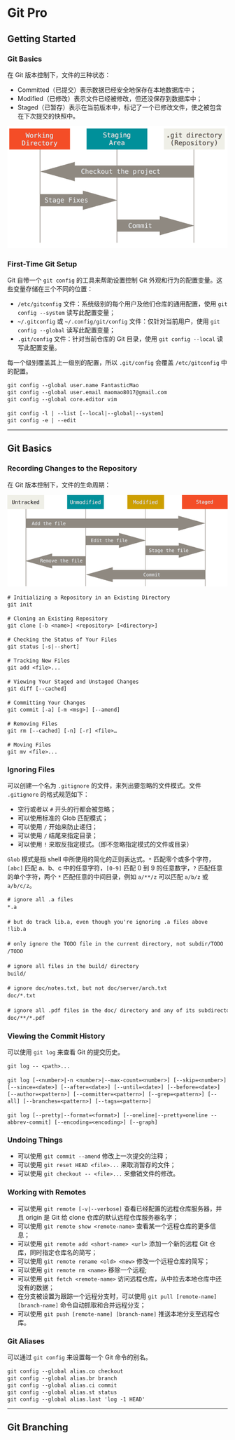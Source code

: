# Git Pro

## Getting Started

### Git Basics
在 Git 版本控制下，文件的三种状态：
- Committed（已提交）表示数据已经安全地保存在本地数据库中；
- Modified（已修改）表示文件已经被修改，但还没保存到数据库中；
- Staged（已暂存）表示在当前版本中，标记了一个已修改文件，使之被包含在下次提交的快照中。

![images](images/git/areas.png)

### First-Time Git Setup
Git 自带一个 `git config` 的工具来帮助设置控制 Git 外观和行为的配置变量。这些变量存储在三个不同的位置：
- `/etc/gitconfig` 文件：系统级别的每个用户及他们仓库的通用配置，使用 `git config --system` 读写此配置变量；
- `~/.gitconfig` 或 `~/.config/git/config` 文件：仅针对当前用户，使用 `git config --global` 读写此配置变量；
- `.git/config` 文件：针对当前仓库的 Git 目录，使用 `git config --local` 读写此配置变量。

每一个级别覆盖其上一级别的配置，所以 `.git/config` 会覆盖 `/etc/gitconfig` 中的配置。

```git
git config --global user.name FantasticMao
git config --global user.email maomao8017@gmail.com
git config --global core.editor vim

git config -l | --list [--local|--global|--system]
git config -e | --edit
```

---

## Git Basics

### Recording Changes to the Repository
在 Git 版本控制下，文件的生命周期：

![images](images/git/lifecycle.png)

```git
# Initializing a Repository in an Existing Directory
git init

# Cloning an Existing Repository
git clone [-b <name>] <repository> [<directory>]

# Checking the Status of Your Files
git status [-s|--short]

# Tracking New Files
git add <file>...

# Viewing Your Staged and Unstaged Changes
git diff [--cached]

# Committing Your Changes
git commit [-a] [-m <msg>] [--amend]

# Removing Files
git rm [--cached] [-n] [-r] <file>…

# Moving Files
git mv <file>...
```

### Ignoring Files
可以创建一个名为 `.gitignore` 的文件，来列出要忽略的文件模式。文件 `.gitignore` 的格式规范如下：
- 空行或者以 `#` 开头的行都会被忽略；
- 可以使用标准的 Glob 匹配模式；
- 可以使用 `/` 开始来防止递归；
- 可以使用 `/` 结尾来指定目录；
- 可以使用 `!` 来取反指定模式。（即不忽略指定模式的文件或目录）

`Glob` 模式是指 shell 中所使用的简化的正则表达式。`*` 匹配零个或多个字符，`[abc]` 匹配 a、b、c 中的任意字符，`[0-9]` 匹配 0 到 9 的任意数字，`?` 匹配任意的单个字符，两个 `*` 匹配任意的中间目录，例如 `a/**/z` 可以匹配 `a/b/z` 或 `a/b/c/z`。

```txt
# ignore all .a files
*.a

# but do track lib.a, even though you're ignoring .a files above
!lib.a

# only ignore the TODO file in the current directory, not subdir/TODO
/TODO

# ignore all files in the build/ directory
build/

# ignore doc/notes.txt, but not doc/server/arch.txt
doc/*.txt

# ignore all .pdf files in the doc/ directory and any of its subdirectories
doc/**/*.pdf
```

### Viewing the Commit History
可以使用 `git log` 来查看 Git 的提交历史。

```git
git log -- <path>...

git log [-<number>|-n <number>|--max-count=<number>] [--skip=<number>] [--since=<date>] [--after=<date>] [--until=<date>] [--before=<date>] [--author=<pattern>] [--committer=<pattern>] [--grep=<pattern>] [--all] [--branches=<pattern>] [--tags=<pattern>]

git log [--pretty|--format=<format>] [--oneline|--pretty=oneline --abbrev-commit] [--encoding=<encoding>] [--graph]
```

### Undoing Things
- 可以使用 `git commit --amend` 修改上一次提交的注释；
- 可以使用 `git reset HEAD <file>...` 来取消暂存的文件；
- 可以使用 `git checkout -- <file>...` 来撤销文件的修改。

### Working with Remotes
- 可以使用 `git remote [-v|--verbose]` 查看已经配置的远程仓库服务器，并且 origin 是 Git 给 clone 仓库的默认远程仓库服务器名字；
- 可以使用 `git remote show <remote-name>` 查看某一个远程仓库的更多信息；
- 可以使用 `git remote add <short-name> <url>` 添加一个新的远程 Git 仓库，同时指定仓库名的简写；
- 可以使用 `git remote rename <old> <new>` 修改一个远程仓库的简写；
- 可以使用 `git remote rm <name>` 移除一个远程;
- 可以使用 `git fetch <remote-name>` 访问远程仓库，从中拉去本地仓库中还没有的数据；
- 在分支被设置为跟踪一个远程分支时，可以使用 `git pull [remote-name] [branch-name]` 命令自动抓取和合并远程分支；
- 可以使用 `git push [remote-name] [branch-name]` 推送本地分支至远程仓库。

### Git Aliases
可以通过 `git config` 来设置每一个 Git 命令的别名。

```git 
git config --global alias.co checkout
git config --global alias.br branch
git config --global alias.ci commit
git config --global alias.st status
git config --global alias.last 'log -1 HEAD'
```

---

## Git Branching

